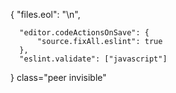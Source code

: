 {
    "files.eol": "\n",
    
      "editor.codeActionsOnSave": {
          "source.fixAll.eslint": true
      },
      "eslint.validate": ["javascript"]
  
   
}
   class="peer invisible"